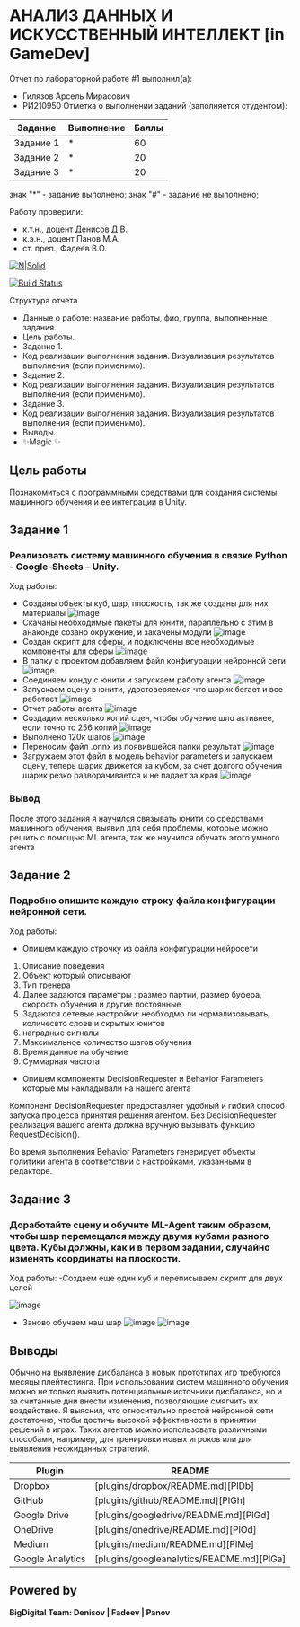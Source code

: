 # АНАЛИЗ ДАННЫХ И ИСКУССТВЕННЫЙ ИНТЕЛЛЕКТ [in GameDev]
Отчет по лабораторной работе #1 выполнил(а):
- Гилязов Арсель Мирасович
- РИ210950
Отметка о выполнении заданий (заполняется студентом):

| Задание | Выполнение | Баллы |
| ------ | ------ | ------ |
| Задание 1 | * | 60 |
| Задание 2 | * | 20 |
| Задание 3 | * | 20 |

знак "*" - задание выполнено; знак "#" - задание не выполнено;

Работу проверили:
- к.т.н., доцент Денисов Д.В.
- к.э.н., доцент Панов М.А.
- ст. преп., Фадеев В.О.

[![N|Solid](https://cldup.com/dTxpPi9lDf.thumb.png)](https://nodesource.com/products/nsolid)

[![Build Status](https://travis-ci.org/joemccann/dillinger.svg?branch=master)](https://travis-ci.org/joemccann/dillinger)

Структура отчета

- Данные о работе: название работы, фио, группа, выполненные задания.
- Цель работы.
- Задание 1.
- Код реализации выполнения задания. Визуализация результатов выполнения (если применимо).
- Задание 2.
- Код реализации выполнения задания. Визуализация результатов выполнения (если применимо).
- Задание 3.
- Код реализации выполнения задания. Визуализация результатов выполнения (если применимо).
- Выводы.
- ✨Magic ✨

## Цель работы
Познакомиться с программными средствами для создания системы машинного обучения и ее интеграции в Unity.

## Задание 1
### Реализовать систему машинного обучения в связке Python - Google-Sheets – Unity. 
Ход работы:
- Созданы объекты куб, шар, плоскость, так же созданы для них материалы
![image](https://user-images.githubusercontent.com/103649799/198530109-8a4c2c73-ad39-404b-9419-157fa68beae3.png)
- Скачаны необходимые пакеты для юнити, параллельно с этим в анаконде созано окружение, и закачены модули
![image](https://user-images.githubusercontent.com/103649799/198530284-04f17c71-63f3-4e31-8d71-f561ecefa467.png)
- Создан скрипт для сферы, и подключены все необходимые компоненты для сферы
![image](https://user-images.githubusercontent.com/103649799/198530645-9793a885-072c-4f90-bd71-ef1dfb85d7cb.png)
- В папку с проектом добавляем файл конфигурации нейронной сети
![image](https://user-images.githubusercontent.com/103649799/198531111-59104f5c-24c5-4ee3-8c22-9530d205f0d3.png)
- Соединяем конду с юнити и запускаем работу агента
![image](https://user-images.githubusercontent.com/103649799/198531600-6fe84dad-3021-42dd-b44e-6613555ec289.png)
- Запускаем сцену в юнити, удостоверяемся что шарик бегает и все работает
![image](https://user-images.githubusercontent.com/103649799/198531664-e0f0717f-9d6f-4e30-917c-a5dda39f6d43.png)
- Отчет работы агента
![image](https://user-images.githubusercontent.com/103649799/198531743-cf953baa-07e3-418e-83c3-3548e9eea918.png)
- Создадим несколько копий сцен, чтобы обучение шло активнее, если точно то 256 копий
![image](https://user-images.githubusercontent.com/103649799/198533026-5891fc86-c312-49e1-8325-ed0d0bcabd0b.png)
- Выполнено 120к шагов
![image](https://user-images.githubusercontent.com/103649799/198537446-d2fb52df-2d71-466f-940b-a109d8c88c71.png)
- Переносим файл .onnx из появившейся папки результат
![image](https://user-images.githubusercontent.com/103649799/198537809-2a344f23-dc3c-4a49-a694-49adcdb7561b.png)
- Загружаем этот файл в модель behavior parameters и запускаем сцену, теперь шарик движется за кубом, за счет долгого обучения шарик резко разворачивается и не падает за края
![image](https://user-images.githubusercontent.com/103649799/198539064-6d71e345-3413-4ff8-b192-f23c28e52cf8.png)

### Вывод
После этого задания я научился связывать юнити со средствами машинного обучения, выявил для себя проблемы, которые можно решить с помощью ML агента, так же научился обучать этого умного агента

## Задание 2
### Подробно опишите каждую строку файла конфигурации нейронной сети.
Ход работы:
- Опишем каждую строчку из файла конфигурации нейросети

1. Описание поведения
2. Объект который описывают
3. Тип тренера
4. Далее задаются параметры : размер партии, размер буфера, скорость обучения и другие постоянные
5. Задаются сетевые настройки: необходмо ли нормализовывать, количесвто слоев и скрытых юнитов
6. наградные сигналы
7. Максимальное количество шагов обучения
8. Время данное на обучение
9. Суммарная частота

- Опишем компоненты DecisionRequester и Behavior Parameters которые мы накладывали на нашего агента

Компонент DecisionRequester предоставляет удобный и гибкий способ запуска процесса принятия решения агентом. Без DecisionRequester реализация вашего агента должна вручную вызывать функцию RequestDecision().

Во время выполнения Behavior Parameters генерирует объекты политики агента в соответствии с настройками, указанными в редакторе.

## Задание 3
### Доработайте сцену и обучите ML-Agent таким образом, чтобы шар перемещался между двумя кубами разного цвета. Кубы должны, как и в первом задании, случайно изменять координаты на плоскости. 
Ход работы:
-Создаем еще один куб и переписываем скрипт для двух целей

![image](https://user-images.githubusercontent.com/103649799/198831256-e8c10df4-94b1-4166-929a-d8cb900e06bb.png)
- Заново обучаем наш шар
![image](https://user-images.githubusercontent.com/103649799/198831055-11ede788-a90d-4f24-83af-9190528628d6.png)
![image](https://user-images.githubusercontent.com/103649799/198831245-4b47b4f9-5402-46d0-97f4-bee0b8ecc5ab.png)




## Выводы

Обычно на выявление дисбаланса в новых прототипах игр требуются месяцы плейтестинга. При использовании систем машинного обучения можно не только выявить потенциальные источники дисбаланса, но и за считанные дни внести изменения, позволяющие смягчить их воздействие. Я выяснил, что относительно простой нейронной сети достаточно, чтобы достичь высокой эффективности в принятии решений в играх. Таких агентов можно использовать различными способами, например, для тренировки новых игроков или для выявления неожиданных стратегий.


| Plugin | README |
| ------ | ------ |
| Dropbox | [plugins/dropbox/README.md][PlDb] |
| GitHub | [plugins/github/README.md][PlGh] |
| Google Drive | [plugins/googledrive/README.md][PlGd] |
| OneDrive | [plugins/onedrive/README.md][PlOd] |
| Medium | [plugins/medium/README.md][PlMe] |
| Google Analytics | [plugins/googleanalytics/README.md][PlGa] |

## Powered by

**BigDigital Team: Denisov | Fadeev | Panov**

